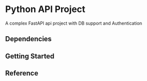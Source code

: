 # Python API Project
A complex FastAPI api project with DB support and Authentication

## Dependencies

## Getting Started

## Reference